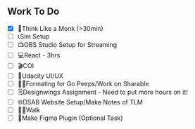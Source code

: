 ## Work To Do
- [x] 📙Think Like a Monk (>30min)
- [ ] 📞Sim Setup
- [ ] 📺OBS Studio Setup for Streaming
- [ ] 💻React - 3hrs
- [ ] 🎬COI
- [ ] 📓Udacity UI/UX
- [ ] 🏋️‍♂Formating for Go Peeps/Work on Sharable
- [ ] 🗒Designwings Assignment - Need to put more hours on it!
- [ ] 🌐DSAB Website Setup/Make Notes of TLM
- [ ] 🚶‍♂️Walk
- [ ] 🍮Make Figma Plugin (Optional Task)
